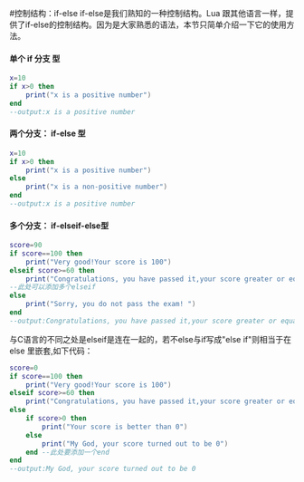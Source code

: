 #控制结构：if-else
if-else是我们熟知的一种控制结构。Lua 跟其他语言一样，提供了if-else的控制结构。因为是大家熟悉的语法，本节只简单介绍一下它的使用方法。
#### 单个 if 分支 型

```lua
x=10
if x>0 then
    print("x is a positive number")
end
--output:x is a positive number
```

#### 两个分支： if-else 型

```lua
x=10
if x>0 then
    print("x is a positive number")
else
    print("x is a non-positive number")
end
--output:x is a positive number
```

#### 多个分支： if-elseif-else型

```lua
score=90
if score==100 then
    print("Very good!Your score is 100")
elseif score>=60 then
    print("Congratulations, you have passed it,your score greater or equal to 60")
--此处可以添加多个elseif
else
    print("Sorry, you do not pass the exam! ")
end
--output:Congratulations, you have passed it,your score greater or equal to 60
```

与C语言的不同之处是elseif是连在一起的，若不else与if写成"else if"则相当于在else 里嵌套,如下代码：

```lua
score=0
if score==100 then
    print("Very good!Your score is 100")
elseif score>=60 then
    print("Congratulations, you have passed it,your score greater or equal to 60")
else
    if score>0 then  
        print("Your score is better than 0")
    else
        print("My God, your score turned out to be 0")
    end --此处要添加一个end
end
--output:My God, your score turned out to be 0
```
